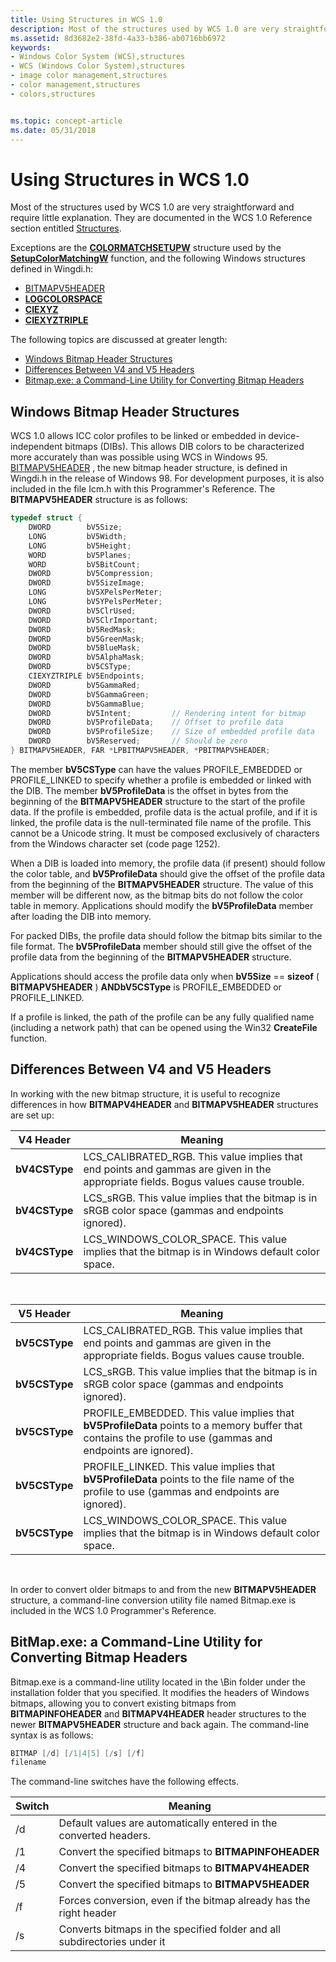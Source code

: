 ```yaml
---
title: Using Structures in WCS 1.0
description: Most of the structures used by WCS 1.0 are very straightforward and require little explanation. They are documented in the WCS 1.0 Reference section entitled Structures.
ms.assetid: 8d3682e2-38fd-4a33-b386-ab0716bb6972
keywords:
- Windows Color System (WCS),structures
- WCS (Windows Color System),structures
- image color management,structures
- color management,structures
- colors,structures


ms.topic: concept-article
ms.date: 05/31/2018
---
```


# Using Structures in WCS 1.0

Most of the structures used by WCS 1.0 are very straightforward and require little explanation. They are documented in the WCS 1.0 Reference section entitled [Structures](structures.md).

Exceptions are the [**COLORMATCHSETUPW**](/windows/win32/api/icm/ns-icm-colormatchsetupw) structure used by the [**SetupColorMatchingW**](/windows/win32/api/icm/nf-icm-setupcolormatchingw) function, and the following Windows structures defined in Wingdi.h:

-   [BITMAPV5HEADER](#windows-bitmap-header-structures)
-   [**LOGCOLORSPACE**](/windows/win32/api/wingdi/ns-wingdi-logcolorspacea)
-   [**CIEXYZ**](/windows/win32/api/wingdi/ns-wingdi-ciexyz)
-   [**CIEXYZTRIPLE**](/windows/win32/api/wingdi/ns-wingdi-ciexyztriple)

The following topics are discussed at greater length:

-   [Windows Bitmap Header Structures](#windows-bitmap-header-structures)
-   [Differences Between V4 and V5 Headers](#differences-between-v4-and-v5-headers)
-   [Bitmap.exe: a Command-Line Utility for Converting Bitmap Headers](#bitmapexe-a-command-line-utility-for-converting-bitmap-headers)

## Windows Bitmap Header Structures

WCS 1.0 allows ICC color profiles to be linked or embedded in device-independent bitmaps (DIBs). This allows DIB colors to be characterized more accurately than was possible using WCS in Windows 95. [BITMAPV5HEADER](/windows/win32/api/wingdi/ns-wingdi-bitmapv5header) , the new bitmap header structure, is defined in Wingdi.h in the release of Windows 98. For development purposes, it is also included in the file Icm.h with this Programmer's Reference. The **BITMAPV5HEADER** structure is as follows:


```C++
typedef struct {
    DWORD        bV5Size;
    LONG         bV5Width;
    LONG         bV5Height;
    WORD         bV5Planes;
    WORD         bV5BitCount;
    DWORD        bV5Compression;
    DWORD        bV5SizeImage;
    LONG         bV5XPelsPerMeter;
    LONG         bV5YPelsPerMeter;
    DWORD        bV5ClrUsed;
    DWORD        bV5ClrImportant;
    DWORD        bV5RedMask;
    DWORD        bV5GreenMask;
    DWORD        bV5BlueMask;
    DWORD        bV5AlphaMask;
    DWORD        bV5CSType;
    CIEXYZTRIPLE bV5Endpoints;
    DWORD        bV5GammaRed;
    DWORD        bV5GammaGreen;
    DWORD        bV5GammaBlue;
    DWORD        bV5Intent;         // Rendering intent for bitmap 
    DWORD        bV5ProfileData;    // Offset to profile data 
    DWORD        bV5ProfileSize;    // Size of embedded profile data 
    DWORD        bV5Reserved;       // Should be zero 
} BITMAPV5HEADER, FAR *LPBITMAPV5HEADER, *PBITMAPV5HEADER;
```



The member **bV5CSType** can have the values PROFILE\_EMBEDDED or PROFILE\_LINKED to specify whether a profile is embedded or linked with the DIB. The member **bV5ProfileData** is the offset in bytes from the beginning of the **BITMAPV5HEADER** structure to the start of the profile data. If the profile is embedded, profile data is the actual profile, and if it is linked, the profile data is the null-terminated file name of the profile. This cannot be a Unicode string. It must be composed exclusively of characters from the Windows character set (code page 1252).

When a DIB is loaded into memory, the profile data (if present) should follow the color table, and **bV5ProfileData** should give the offset of the profile data from the beginning of the **BITMAPV5HEADER** structure. The value of this member will be different now, as the bitmap bits do not follow the color table in memory. Applications should modify the **bV5ProfileData** member after loading the DIB into memory.

For packed DIBs, the profile data should follow the bitmap bits similar to the file format. The **bV5ProfileData** member should still give the offset of the profile data from the beginning of the **BITMAPV5HEADER** structure.

Applications should access the profile data only when **bV5Size** == **sizeof** ( **BITMAPV5HEADER** ) **ANDbV5CSType** is PROFILE\_EMBEDDED or PROFILE\_LINKED.

If a profile is linked, the path of the profile can be any fully qualified name (including a network path) that can be opened using the Win32 **CreateFile** function.

## Differences Between V4 and V5 Headers

In working with the new bitmap structure, it is useful to recognize differences in how **BITMAPV4HEADER** and **BITMAPV5HEADER** structures are set up:



| V4 Header     | Meaning                                                                                                                              |
|---------------|--------------------------------------------------------------------------------------------------------------------------------------|
| **bV4CSType** | LCS\_CALIBRATED\_RGB. This value implies that end points and gammas are given in the appropriate fields. Bogus values cause trouble. |
| **bV4CSType** | LCS\_sRGB. This value implies that the bitmap is in sRGB color space (gammas and endpoints ignored).                                 |
| **bV4CSType** | LCS\_WINDOWS\_COLOR\_SPACE. This value implies that the bitmap is in Windows default color space.                                    |



 



| V5 Header     | Meaning                                                                                                                                                      |
|---------------|--------------------------------------------------------------------------------------------------------------------------------------------------------------|
| **bV5CSType** | LCS\_CALIBRATED\_RGB. This value implies that end points and gammas are given in the appropriate fields. Bogus values cause trouble.                         |
| **bV5CSType** | LCS\_sRGB. This value implies that the bitmap is in sRGB color space (gammas and endpoints ignored).                                                         |
| **bV5CSType** | PROFILE\_EMBEDDED. This value implies that **bV5ProfileData** points to a memory buffer that contains the profile to use (gammas and endpoints are ignored). |
| **bV5CSType** | PROFILE\_LINKED. This value implies that **bV5ProfileData** points to the file name of the profile to use (gammas and endpoints are ignored).                |
| **bV5CSType** | LCS\_WINDOWS\_COLOR\_SPACE. This value implies that the bitmap is in Windows default color space.                                                            |



 

In order to convert older bitmaps to and from the new **BITMAPV5HEADER** structure, a command-line conversion utility file named Bitmap.exe is included in the WCS 1.0 Programmer's Reference.

## BitMap.exe: a Command-Line Utility for Converting Bitmap Headers

Bitmap.exe is a command-line utility located in the \\Bin folder under the installation folder that you specified. It modifies the headers of Windows bitmaps, allowing you to convert existing bitmaps from **BITMAPINFOHEADER** and **BITMAPV4HEADER** header structures to the newer **BITMAPV5HEADER** structure and back again. The command-line syntax is as follows:


```C++
BITMAP [/d] [/1|4|5] [/s] [/f] 
filename
```



The command-line switches have the following effects.



| Switch | Meaning                                                                  |
|--------|--------------------------------------------------------------------------|
| /d     | Default values are automatically entered in the converted headers.       |
| /1     | Convert the specified bitmaps to **BITMAPINFOHEADER**                    |
| /4     | Convert the specified bitmaps to **BITMAPV4HEADER**                      |
| /5     | Convert the specified bitmaps to **BITMAPV5HEADER**                      |
| /f     | Forces conversion, even if the bitmap already has the right header       |
| /s     | Converts bitmaps in the specified folder and all subdirectories under it |



 

 

 
